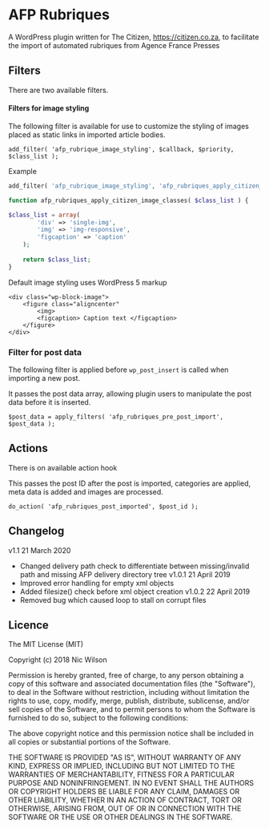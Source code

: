 # AFP Rubriques

A WordPress plugin written for The Citizen, https://citizen.co.za, to facilitate the import of automated rubriques from Agence France Presses

## Filters

There are two available filters.

#### Filters for image styling

The following filter is available for use to customize the styling of images placed as static links in imported article bodies.

`add_filter( 'afp_rubrique_image_styling', $callback, $priority, $class_list );`

Example

```PHP
add_filter( 'afp_rubrique_image_styling', 'afp_rubriques_apply_citizen_image_classes', 1, 1 );

function afp_rubriques_apply_citizen_image_classes( $class_list ) {

$class_list = array(
		'div' => 'single-img',
		'img' => 'img-responsive',
		'figcaption' => 'caption'
	);
	
	return $class_list;
}
```

Default image styling uses WordPress 5 markup

```$html
<div class="wp-block-image">
    <figure class="aligncenter"
        <img>
        <figcaption> Caption text </figcaption>
    </figure>
</div>
```

### Filter for post data

The following filter is applied before `wp_post_insert` is called when importing a new post.

It passes the post data array, allowing plugin users to manipulate the post data before it is inserted.

`$post_data = apply_filters( 'afp_rubriques_pre_post_import', $post_data );`

## Actions

There is on available action hook

This passes the post ID after the post is imported, categories are applied, meta data is added and images are processed.

`do_action( 'afp_rubriques_post_imported', $post_id );`

## Changelog

v1.1 21 March 2020
- Changed delivery path check to differentiate between missing/invalid path and missing AFP delivery directory tree
v1.0.1 21 April 2019
- Improved error handling for empty xml objects
- Added filesize() check before xml object creation
v1.0.2 22 April 2019
- Removed bug which caused loop to stall on corrupt files


## Licence

The MIT License (MIT)

Copyright (c) 2018 Nic Wilson

Permission is hereby granted, free of charge, to any person obtaining a copy of this software and associated documentation files (the "Software"), to deal in the Software without restriction, including without limitation the rights to use, copy, modify, merge, publish, distribute, sublicense, and/or sell copies of the Software, and to permit persons to whom the Software is furnished to do so, subject to the following conditions:

The above copyright notice and this permission notice shall be included in all copies or substantial portions of the Software.

THE SOFTWARE IS PROVIDED "AS IS", WITHOUT WARRANTY OF ANY KIND, EXPRESS OR IMPLIED, INCLUDING BUT NOT LIMITED TO THE WARRANTIES OF MERCHANTABILITY, FITNESS FOR A PARTICULAR PURPOSE AND NONINFRINGEMENT. IN NO EVENT SHALL THE AUTHORS OR COPYRIGHT HOLDERS BE LIABLE FOR ANY CLAIM, DAMAGES OR OTHER LIABILITY, WHETHER IN AN ACTION OF CONTRACT, TORT OR OTHERWISE, ARISING FROM, OUT OF OR IN CONNECTION WITH THE SOFTWARE OR THE USE OR OTHER DEALINGS IN THE SOFTWARE.
